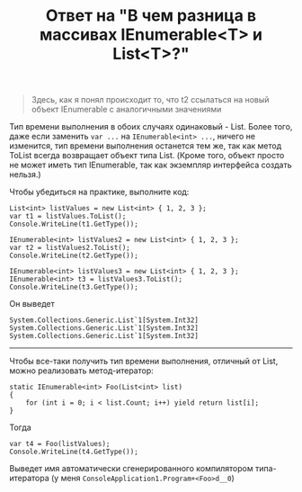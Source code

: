 ﻿---
title: "Ответ на \"В чем разница в массивах IEnumerable&lt;T&gt; и List&lt;T&gt;?\""
se.owner.user_id: 240512
se.owner.display_name: "MSDN.WhiteKnight"
se.owner.link: "https://ru.stackoverflow.com/users/240512/msdn-whiteknight"
se.answer_id: 970141
se.question_id: 969675
se.post_type: answer
se.score: 2
se.is_accepted: False
---
<blockquote>
  <p>Здесь, как я понял происходит то, что t2 ссылаться на новый объект IEnumerable с аналогичными значениями</p>
</blockquote>

<p>Тип времени выполнения в обоих случаях одинаковый - List. Более того, даже если заменить <code>var ...</code> на <code>IEnumerable&lt;int&gt; ...</code>, ничего не изменится, тип времени выполнения останется тем же, так как метод ToList всегда возвращает объект типа List. (Кроме того, объект просто не может иметь тип IEnumerable, так как экземпляр интерфейса создать нельзя.)</p>

<p>Чтобы убедиться на практике, выполните код:</p>

<pre><code>List&lt;int&gt; listValues = new List&lt;int&gt; { 1, 2, 3 };
var t1 = listValues.ToList();
Console.WriteLine(t1.GetType());

IEnumerable&lt;int&gt; listValues2 = new List&lt;int&gt; { 1, 2, 3 };
var t2 = listValues2.ToList();
Console.WriteLine(t2.GetType());

IEnumerable&lt;int&gt; listValues3 = new List&lt;int&gt; { 1, 2, 3 };
IEnumerable&lt;int&gt; t3 = listValues3.ToList();
Console.WriteLine(t3.GetType()); 
</code></pre>

<p>Он выведет</p>

<pre class="lang-none prettyprint-override"><code>System.Collections.Generic.List`1[System.Int32]
System.Collections.Generic.List`1[System.Int32]
System.Collections.Generic.List`1[System.Int32]
</code></pre>

<hr>

<p>Чтобы все-таки получить тип времени выполнения, отличный от List, можно реализовать метод-итератор:</p>

<pre><code>static IEnumerable&lt;int&gt; Foo(List&lt;int&gt; list)
{
    for (int i = 0; i &lt; list.Count; i++) yield return list[i];
}
</code></pre>

<p>Тогда</p>

<pre><code>var t4 = Foo(listValues);
Console.WriteLine(t4.GetType());
</code></pre>

<p>Выведет имя автоматически сгенерированного компилятором типа-итератора (у меня <code>ConsoleApplication1.Program+&lt;Foo&gt;d__0</code>)</p>
